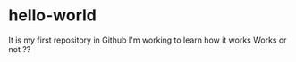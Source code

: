 # hello-world
It is my first repository in Github
I'm working to learn how it works
Works or not ??
